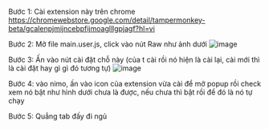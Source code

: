 Bước 1: Cài extension này trên chrome https://chromewebstore.google.com/detail/tampermonkey-beta/gcalenpjmijncebpfijmoaglllgpjagf?hl=vi

Bước 2: Mở file main.user.js, click vào nút Raw như ảnh dưới
![image](https://github.com/Mzn98/pickme-nimo/assets/86826115/93e52560-4907-436c-b1b8-03d45ecad6a2)

Bước 3: Ấn vào nút cài đặt chỗ này (của t cài rồi nó hiện là cài lại, cài mới thì là cài đặt hay gì gì đó tương tự)
![image](https://github.com/Mzn98/pickme-nimo/assets/86826115/793bdb1b-fec5-4f2c-842b-dfbaedb023f8)

Bước 4: vào nimo, ấn vào icon của extension vừa cài để mở popup rồi check xem nó bật như hình dưới chưa là được, nếu chưa thì bật rồi để đó là nó tự chạy

Bước 5: Quẳng tab đấy đi ngủ
